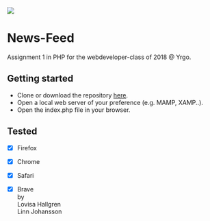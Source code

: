 <img src='https://media.giphy.com/media/LpWkBPb5lvPdm/giphy.gif'>


# News-Feed
Assignment 1 in PHP for the webdeveloper-class of 2018 @ Yrgo.

## Getting started
- Clone or download the repository [here](https://github.com/Neyrin/News-Feed.git).
- Open a local web server of your preference (e.g. MAMP, XAMP..).
- Open the index.php file in your browser.

## Tested
- [x] Firefox
- [x] Chrome
- [x] Safari
- [x] Brave  
by  
Lovisa Hallgren  
Linn Johansson  

